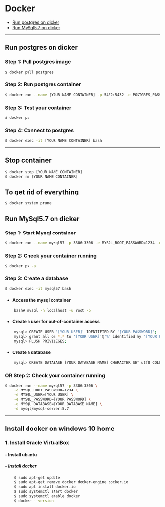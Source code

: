 # Docker
* [Run postgres on dicker](https://github.com/peymanME/Tools/blob/master/Docker/README.md#run-postgres-on-dicker)
* [Run MySql5.7 on dicker](https://github.com/peymanME/Tools/blob/master/Docker/README.md#run-mysql57-on-dicker)
---
## Run postgres on dicker
### Step 1: Pull postgres image
```bash
$ docker pull postgres
```
### Step 2: Run postgres container
```bash
$ docker run --name [YOUR NAME CONTAINER] -p 5432:5432 -e POSTGRES_PASSWORD=[YOUR PASSWORD] -d postgres
```
### Step 3: Test your container
```bash
$ docker ps
```
### Step 4: Connect to postgres
```bash
$ docker exec -it [YOUR NAME CONTAINER] bash
```

----
## Stop container
```bash
$ docker stop [YOUR NAME CONTAINER]
$ docker rm [YOUR NAME CONTAINER]
```
## To get rid of everything
```bash
$ docker system prune
```

## Run MySql5.7 on dicker
### Step 1: Start Mysql container
```bash
$ docker run --name mysql57 -p 3306:3306 -e MYSQL_ROOT_PASSWORD=1234 -d mysql/mysql-server:5.7
```
### Step 2: Check your container running
```bash
$ docker ps -a
```
### Step 3: Create a database
```bash
$ docker exec -it mysql57 bash
```
- #### Access the mysql container
```bash
    bash# mysql -h localhost -u root -p
``` 
- #### Create a user for out-of-container access
```bash
    mysql> CREATE USER '[YOUR USER]' IDENTIFIED BY '[YOUR PASSWORD]';
    mysql> grant all on *.* to '[YOUR USER]'@'%' identified by '[YOUR PASSWORD]';
    mysql> FLUSH PRIVILEGES;
```
- #### Create a database
```bash
    mysql> CREATE DATABASE [YOUR DATABASE NAME] CHARACTER SET utf8 COLLATE utf8_general_ci;
```
### OR Step 2: Check your container running
```bash
$ docker run --name mysql57 -p 3306:3306 \
    -e MYSQL_ROOT_PASSWORD=1234 \
    -e MYSQL_USER=[YOUR USER] \
    -e MYSQL_PASSWORD=[YOUR PASSWORD] \
    -e MYSQL_DATABASE=[YOUR DATABASE NAME] \
    -d mysql/mysql-server:5.7
```

----


## Install docker on windows 10 home 

### 1. Install Oracle VirtualBox 
#### - Install ubuntu
##### - Install docker
``` bash
    $ sudo apt-get update
    $ sudo apt-get remove docker docker-engine docker.io
    $ sudo apt install docker.io
    $ sudo systemctl start docker
    $ sudo systemctl enable docker
    $ docker --version
``` 
